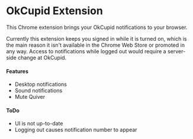 OkCupid Extension
=

This Chrome extension brings your OkCupid notifications to your browser.

Currently this extension keeps you signed in while it is turned on, which is the
main reason it isn't available in the Chrome Web Store or promoted in any way.
Access to notifications while logged out would require a server-side change at
OkCupid.

#### Features

* Desktop notifications
* Sound notifications
* Mute Quiver

#### ToDo

* UI is not up-to-date
* Logging out causes notification number to appear